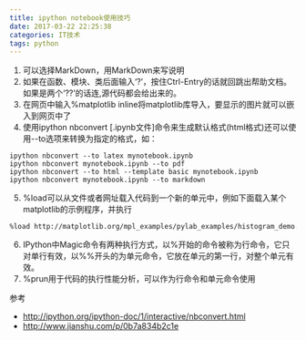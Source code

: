 ```yaml
---
title: ipython notebook使用技巧
date: 2017-03-22 22:25:38
categories: IT技术
tags: python
---
```

1.  可以选择MarkDown，用MarkDown来写说明
2. 如果在函数、模块、类后面输入‘?’，按住Ctrl-Entry的话就回跳出帮助文档。如果是两个‘??’的话连,源代码都会给出来的。
3. 在网页中输入%matplotlib inline将matplotlib库导入，要显示的图片就可以嵌入到网页中了
4. 使用ipython nbconvert [.ipynb文件]命令来生成默认格式(html格式)还可以使用--to选项来转换为指定的格式，如：
```
ipython nbconvert --to latex mynotebook.ipynb
ipython nbconvert mynotebook.ipynb --to pdf
ipython nbconvert --to html --template basic mynotebook.ipynb
ipython nbconvert mynotebook.ipynb --to markdown
```
5. %load可以从文件或者网址载入代码到一个新的单元中，例如下面载入某个matplotlib的示例程序，并执行
```
%load http://matplotlib.org/mpl_examples/pylab_examples/histogram_demo.py
```
6. IPython中Magic命令有两种执行方式，以%开始的命令被称为行命令，它只对单行有效，以%%开头的为单元命令，它放在单元的第一行，对整个单元有效。
7. %prun用于代码的执行性能分析，可以作为行命令和单元命令使用

参考
- http://ipython.org/ipython-doc/1/interactive/nbconvert.html
- http://www.jianshu.com/p/0b7a834b2c1e